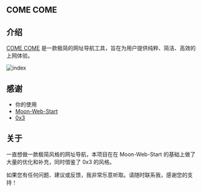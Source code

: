 
## COME COME

## 介绍
[COME COME](https://comecome.cc) 是一款极简的网址导航工具，旨在为用户提供纯粹、简洁、高效的上网体验。

![index](https://comecome.cc/img/index.png)

## 感谢
- 你的使用
- [Moon-Web-Start](https://github.com/jic999/moon-web-start)
- [0x3](https://0x3.com)

## 关于
一直想做一款极简风格的网址导航，本项目在在 Moon-Web-Start 的基础上做了大量的优化和补充，同时借鉴了 0x3 的风格。

如果您有任何问题、建议或反馈，我非常乐意听取。请随时联系我，感谢您的支持！